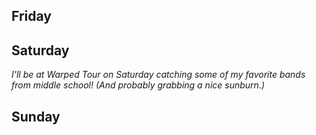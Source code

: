## Friday



## Saturday

*I'll be at Warped Tour on Saturday catching some of my favorite bands from middle school! (And probably grabbing a nice sunburn.)*

## Sunday


